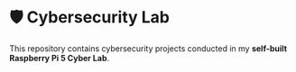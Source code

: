# 🛡️ Cybersecurity Lab
This repository contains cybersecurity projects conducted in my **self-built Raspberry Pi 5 Cyber Lab**.
